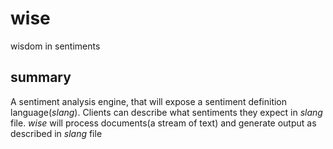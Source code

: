 wise
====

wisdom in sentiments

summary
---

A sentiment analysis engine, that will expose a sentiment definition language(*slang*).
Clients can describe what sentiments they expect in *slang* file.
*wise* will process documents(a stream of text) and generate output as described in *slang* file 
